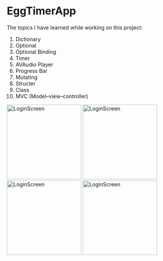 # EggTimerApp

The topics I have learned while working on this project:

1) Dictionary
2) Optional
3) Optional Binding
4) Timer
5) AVAudio Player
6) Progress Bar
7) Mutating
8) Structer
9) Class
10) MVC (Model–view–controller)




<img width="200" alt="LoginScreen" src="https://github.com/FurkanCAPKIN/EggTimerApp/assets/92672616/673c1e48-4e3f-4fd5-89ef-ac5c0027f5b3">

<img width="200" alt="LoginScreen" src="https://github.com/FurkanCAPKIN/EggTimerApp/assets/92672616/7df3cce7-d76f-468d-b461-e63a3f8e4cc6">

<img width="200" alt="LoginScreen" src="https://github.com/FurkanCAPKIN/EggTimerApp/assets/92672616/93f45818-aa95-4354-a313-2d8031b24cd9">

<img width="200" alt="LoginScreen" src="https://github.com/FurkanCAPKIN/EggTimerApp/assets/92672616/9b0ab611-fcf5-493f-9d37-4046c5291b9b">
